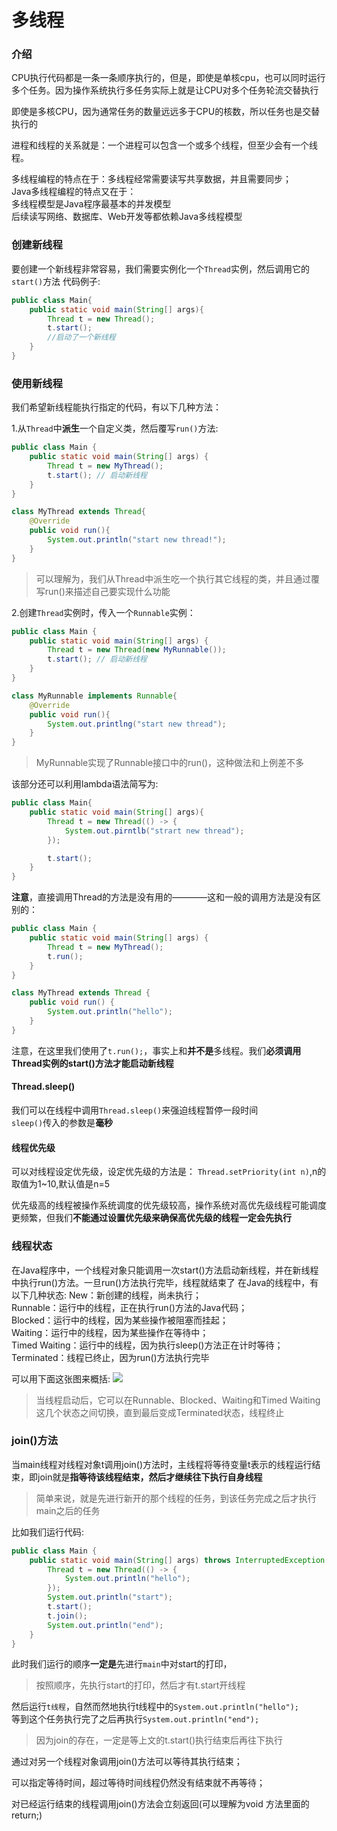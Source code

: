 # 多线程    

### 介绍
CPU执行代码都是一条一条顺序执行的，但是，即使是单核cpu，也可以同时运行多个任务。因为操作系统执行多任务实际上就是让CPU对多个任务轮流交替执行     

即使是多核CPU，因为通常任务的数量远远多于CPU的核数，所以任务也是交替执行的  

进程和线程的关系就是：一个进程可以包含一个或多个线程，但至少会有一个线程。  

多线程编程的特点在于：多线程经常需要读写共享数据，并且需要同步；    
Java多线程编程的特点又在于：    
多线程模型是Java程序最基本的并发模型      
后续读写网络、数据库、Web开发等都依赖Java多线程模型     

### 创建新线程  
要创建一个新线程非常容易，我们需要实例化一个```Thread```实例，然后调用它的```start()```方法 
代码例子:
```Java
public class Main{
    public static void main(String[] args){
        Thread t = new Thread();
        t.start();
        //启动了一个新线程
    }
}
```

### 使用新线程  
我们希望新线程能执行指定的代码，有以下几种方法：    

1.从```Thread```中**派生**一个自定义类，然后覆写```run()```方法:    

```Java
public class Main {
    public static void main(String[] args) {
        Thread t = new MyThread();
        t.start(); // 启动新线程
    }
}

class MyThread extends Thread{
    @Override 
    public void run(){
        System.out.println("start new thread!");
    }
}

``` 
> 可以理解为，我们从Thread中派生吃一个执行其它线程的类，并且通过覆写run()来描述自己要实现什么功能   


2.创建```Thread```实例时，传入一个```Runnable```实例：  

```Java
public class Main {
    public static void main(String[] args) {
        Thread t = new Thread(new MyRunnable());
        t.start(); // 启动新线程
    }
}

class MyRunnable implements Runnable{
    @Override 
    public void run(){
        System.out.printlng("start new thread");
    }
}
```
> MyRunnable实现了Runnable接口中的run()，这种做法和上例差不多

该部分还可以利用lambda语法简写为:
```Java
public class Main{
    public static void main(String[] args){
        Thread t = new Thread(() -> {
            System.out.pirntlb("strart new thread");
        });

        t.start();
    }
}
```

**注意**，直接调用Thread的方法是没有用的————这和一般的调用方法是没有区别的：    
```Java
public class Main {
    public static void main(String[] args) {
        Thread t = new MyThread();
        t.run();
    }
}

class MyThread extends Thread {
    public void run() {
        System.out.println("hello");
    }
}
``` 

注意，在这里我们使用了```t.run();```，事实上和**并不是**多线程。我们**必须调用Thread实例的start()方法才能启动新线程**       

#### Thread.sleep()
我们可以在线程中调用```Thread.sleep()```来强迫线程暂停一段时间  
```sleep()```传入的参数是**毫秒**

#### 线程优先级 
可以对线程设定优先级，设定优先级的方法是：
```Thread.setPriority(int n)```,n的取值为1~10,默认值是n=5   

优先级高的线程被操作系统调度的优先级较高，操作系统对高优先级线程可能调度更频繁，但我们**不能通过设置优先级来确保高优先级的线程一定会先执行**  

### 线程状态
在Java程序中，一个线程对象只能调用一次start()方法启动新线程，并在新线程中执行run()方法。一旦run()方法执行完毕，线程就结束了 
在Java的线程中，有以下几种状态: 
New：新创建的线程，尚未执行；   
Runnable：运行中的线程，正在执行run()方法的Java代码；   
Blocked：运行中的线程，因为某些操作被阻塞而挂起；   
Waiting：运行中的线程，因为某些操作在等待中；   
Timed Waiting：运行中的线程，因为执行sleep()方法正在计时等待；  
Terminated：线程已终止，因为run()方法执行完毕   

可以用下面这张图来概括:
![](https://i.loli.net/2021/11/14/sgGIibfue1r529C.png)  

> 当线程启动后，它可以在Runnable、Blocked、Waiting和Timed Waiting这几个状态之间切换，直到最后变成Terminated状态，线程终止   


### join()方法  
当main线程对线程对象t调用join()方法时，主线程将等待变量t表示的线程运行结束，即join就是**指等待该线程结束，然后才继续往下执行自身线程**  
> 简单来说，就是先进行新开的那个线程的任务，到该任务完成之后才执行main之后的任务    

比如我们运行代码:
```Java
public class Main {
    public static void main(String[] args) throws InterruptedException {
        Thread t = new Thread(() -> {
            System.out.println("hello");
        });
        System.out.println("start");
        t.start();
        t.join();
        System.out.println("end");
    }
}
```
此时我们运行的顺序**一定是**先进行```main```中对start的打印，   

> 按照顺序，先执行start的打印，然后才有t.start开线程    

然后运行```t线程```，自然而然地执行t线程中的```System.out.println("hello");```  
等到这个任务执行完了之后再执行```System.out.println("end");```  
> 因为join的存在，一定是等上文的t.start()执行结束后再往下执行

通过对另一个线程对象调用join()方法可以等待其执行结束；      

可以指定等待时间，超过等待时间线程仍然没有结束就不再等待；      

对已经运行结束的线程调用join()方法会立刻返回(可以理解为void 方法里面的return;)        

